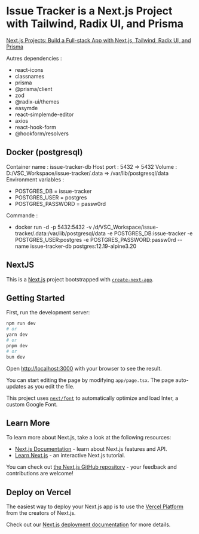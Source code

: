 # Issue Tracker is a Next.js Project with Tailwind, Radix UI, and Prisma

[Next.js Projects: Build a Full-stack App with Next.js, Tailwind, Radix UI, and Prisma](https://www.youtube.com/watch?v=J9sfR6HN6BY)

Autres dependencies :

- react-icons
- classnames
- prisma
- @prisma/client
- zod
- @radix-ui/themes
- easymde
- react-simplemde-editor
- axios
- react-hook-form
- @hookform/resolvers

## Docker (postgresql)

Container name : issue-tracker-db
Host port : 5432 => 5432
Volume : D:/VSC_Workspace/issue-tracker/.data => /var/lib/postgresql/data
Environment variables :

- POSTGRES_DB = issue-tracker
- POSTGRES_USER = postgres
- POSTGRES_PASSWORD = passw0rd

Commande :

- docker run -d -p 5432:5432 -v /d/VSC_Workspace/issue-tracker/.data:/var/lib/postgresql/data -e POSTGRES_DB:issue-tracker -e POSTGRES_USER:postgres -e POSTGRES_PASSWORD:passw0rd --name issue-tracker-db postgres:12.19-alpine3.20

## NextJS

This is a [Next.js](https://nextjs.org/) project bootstrapped with [`create-next-app`](https://github.com/vercel/next.js/tree/canary/packages/create-next-app).

## Getting Started

First, run the development server:

```bash
npm run dev
# or
yarn dev
# or
pnpm dev
# or
bun dev
```

Open [http://localhost:3000](http://localhost:3000) with your browser to see the result.

You can start editing the page by modifying `app/page.tsx`. The page auto-updates as you edit the file.

This project uses [`next/font`](https://nextjs.org/docs/basic-features/font-optimization) to automatically optimize and load Inter, a custom Google Font.

## Learn More

To learn more about Next.js, take a look at the following resources:

- [Next.js Documentation](https://nextjs.org/docs) - learn about Next.js features and API.
- [Learn Next.js](https://nextjs.org/learn) - an interactive Next.js tutorial.

You can check out [the Next.js GitHub repository](https://github.com/vercel/next.js/) - your feedback and contributions are welcome!

## Deploy on Vercel

The easiest way to deploy your Next.js app is to use the [Vercel Platform](https://vercel.com/new?utm_medium=default-template&filter=next.js&utm_source=create-next-app&utm_campaign=create-next-app-readme) from the creators of Next.js.

Check out our [Next.js deployment documentation](https://nextjs.org/docs/deployment) for more details.
